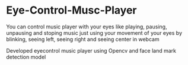 # Eye-Control-Musc-Player
You can control music player with your eyes like playing, pausing, unpausing and stoping music just using your movement of your eyes by blinking, seeing left, seeing right and seeing center in webcam

Developed eyecontrol music player using Opencv and face land mark detection model
